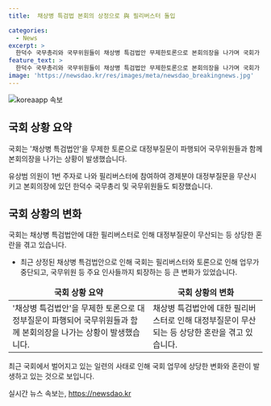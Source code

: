 ```yaml
---
title:  채상병 특검법 본회의 상정으로 與 필리버스터 돌입

categories:
  - News
excerpt: >
  한덕수 국무총리와 국무위원들이 채상병 특검법안 무제한토론으로 본회의장을 나가며 국회가 파행했다. 필리버스터로 대정부질문이 무산되고, 앞서 예정됐던 대정부질문도 논란으로 파행했다. 채상병 특검법은 21대 국회에서 통과됐지만 재의요구권을 행사해 국회로 돌아왔고, 재표결에서 폐기됐다. 이에 민주당은 22대 국회에서 해당 법안을 1호 당론 법안으로 설정하고 법제사법위원회를 통과했다.
feature_text: >
  한덕수 국무총리와 국무위원들이 채상병 특검법안 무제한토론으로 본회의장을 나가며 국회가 파행했다. 필리버스터로 대정부질문이 무산되고, 앞서 예정됐던 대정부질문도 논란으로 파행했다. 채상병 특검법은 21대 국회에서 통과됐지만 재의요구권을 행사해 국회로 돌아왔고, 재표결에서 폐기됐다. 이에 민주당은 22대 국회에서 해당 법안을 1호 당론 법안으로 설정하고 법제사법위원회를 통과했다.
image: 'https://newsdao.kr/res/images/meta/newsdao_breakingnews.jpg'
---
```


<p><img src="https://newsdao.kr/res/images/meta/newsdao_breakingnews.jpg" alt="koreaapp 속보" /></p>

<h2 data-ke-size="size26">국회 상황 요약</h2>

<p>국회는 '채상병 특검법안'을 무제한 토론으로 대정부질문이 파행되어 국무위원들과 함께 본회의장을 나가는 상황이 발생했습니다.</p>

<p data-ke-size="size16">유상범 의원이 1번 주자로 나와 필리버스터에 참여하여 경제분야 대정부질문을 무산시키고 본회의장에 있던 한덕수 국무총리 및 국무위원들도 퇴장했습니다.</p>

<h2 data-ke-size="size26">국회 상황의 변화</h2>

<p>국회는 채상병 특검법안에 대한 필리버스터로 인해 대정부질문이 무산되는 등 상당한 혼란을 겪고 있습니다. </p>

<ul>
<li>최근 상정된 채상병 특검법안으로 인해 국회는 필리버스터와 토론으로 인해 업무가 중단되고, 국무위원 등 주요 인사들까지 퇴장하는 등 큰 변화가 있었습니다.</li>
</ul>

<table>
<thead>
<tr>
<td style="text-align: center; height: 17px;"><b>국회 상황 요약</b></td>
<td style="text-align: center; height: 17px;"><b>국회 상황의 변화</b></td>
</tr>
</thead>
<tbody>
<tr>
<td style="text-align: left;">'채상병 특검법안'을 무제한 토론으로 대정부질문이 파행되어 국무위원들과 함께 본회의장을 나가는 상황이 발생했습니다.</td>
<td style="text-align: left;">채상병 특검법안에 대한 필리버스터로 인해 대정부질문이 무산되는 등 상당한 혼란을 겪고 있습니다.</td>
</tr>
</tbody>
</table>

<p data-ke-size="size16">최근 국회에서 벌어지고 있는 일련의 사태로 인해 국회 업무에 상당한 변화와 혼란이 발생하고 있는 것으로 보입니다.</p>
실시간 뉴스 속보는, <a href="https://newsdao.kr" rel="dofollow">https://newsdao.kr</a>


